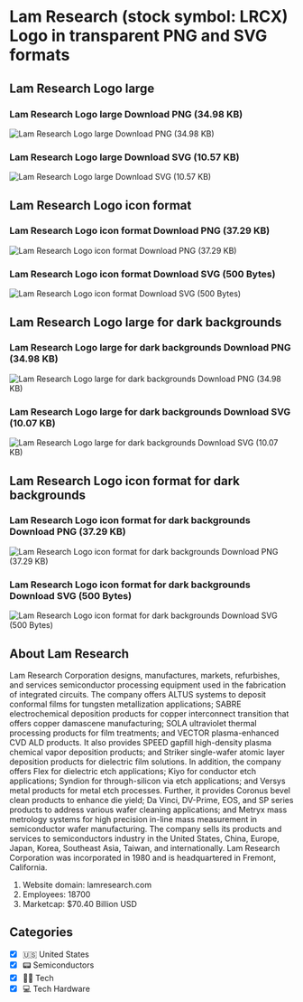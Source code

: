 # Lam Research (stock symbol: LRCX) Logo in transparent PNG and SVG formats

## Lam Research Logo large

### Lam Research Logo large Download PNG (34.98 KB)

![Lam Research Logo large Download PNG (34.98 KB)](/img/orig/LRCX_BIG-6003b2c6.png)

### Lam Research Logo large Download SVG (10.57 KB)

![Lam Research Logo large Download SVG (10.57 KB)](/img/orig/LRCX_BIG-186a24be.svg)

## Lam Research Logo icon format

### Lam Research Logo icon format Download PNG (37.29 KB)

![Lam Research Logo icon format Download PNG (37.29 KB)](/img/orig/LRCX-e2fa3ab0.png)

### Lam Research Logo icon format Download SVG (500 Bytes)

![Lam Research Logo icon format Download SVG (500 Bytes)](/img/orig/LRCX-32540408.svg)

## Lam Research Logo large for dark backgrounds

### Lam Research Logo large for dark backgrounds Download PNG (34.98 KB)

![Lam Research Logo large for dark backgrounds Download PNG (34.98 KB)](/img/orig/LRCX_BIG.D-be6b9256.png)

### Lam Research Logo large for dark backgrounds Download SVG (10.07 KB)

![Lam Research Logo large for dark backgrounds Download SVG (10.07 KB)](/img/orig/LRCX_BIG.D-3f7f0dfd.svg)

## Lam Research Logo icon format for dark backgrounds

### Lam Research Logo icon format for dark backgrounds Download PNG (37.29 KB)

![Lam Research Logo icon format for dark backgrounds Download PNG (37.29 KB)](/img/orig/LRCX.D-462f7484.png)

### Lam Research Logo icon format for dark backgrounds Download SVG (500 Bytes)

![Lam Research Logo icon format for dark backgrounds Download SVG (500 Bytes)](/img/orig/LRCX.D-e8e20956.svg)

## About Lam Research

Lam Research Corporation designs, manufactures, markets, refurbishes, and services semiconductor processing equipment used in the fabrication of integrated circuits. The company offers ALTUS systems to deposit conformal films for tungsten metallization applications; SABRE electrochemical deposition products for copper interconnect transition that offers copper damascene manufacturing; SOLA ultraviolet thermal processing products for film treatments; and VECTOR plasma-enhanced CVD ALD products. It also provides SPEED gapfill high-density plasma chemical vapor deposition products; and Striker single-wafer atomic layer deposition products for dielectric film solutions. In addition, the company offers Flex for dielectric etch applications; Kiyo for conductor etch applications; Syndion for through-silicon via etch applications; and Versys metal products for metal etch processes. Further, it provides Coronus bevel clean products to enhance die yield; Da Vinci, DV-Prime, EOS, and SP series products to address various wafer cleaning applications; and Metryx mass metrology systems for high precision in-line mass measurement in semiconductor wafer manufacturing. The company sells its products and services to semiconductors industry in the United States, China, Europe, Japan, Korea, Southeast Asia, Taiwan, and internationally. Lam Research Corporation was incorporated in 1980 and is headquartered in Fremont, California.

1. Website domain: lamresearch.com
2. Employees: 18700
3. Marketcap: $70.40 Billion USD


## Categories
- [x] 🇺🇸 United States
- [x] 📟 Semiconductors
- [x] 👩‍💻 Tech
- [x] 💻 Tech Hardware
